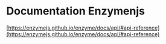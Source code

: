 
# Documentation Enzymenjs

[https://enzymejs.github.io/enzyme/docs/api/#api-reference](https://enzymejs.github.io/enzyme/docs/api/#api-reference)